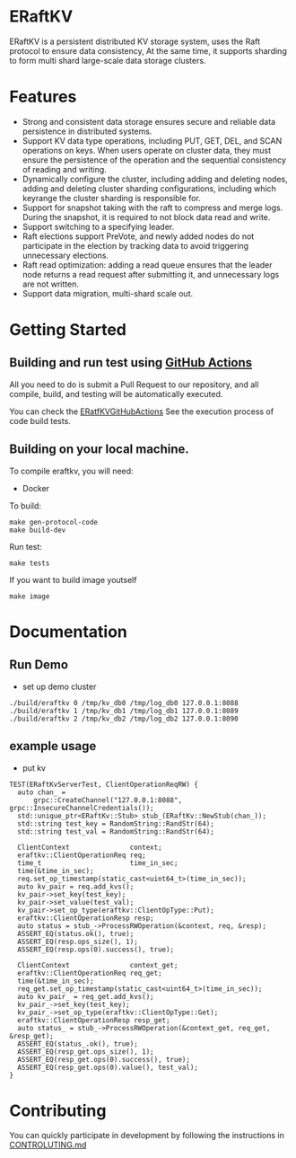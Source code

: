 # ERaftKV 

ERaftKV is a persistent distributed KV storage system, uses the Raft protocol to ensure data consistency, At the same time, it supports sharding to form multi shard large-scale data storage clusters.

# Features
- Strong and consistent data storage ensures secure and reliable data persistence in distributed systems.
- Support KV data type operations, including PUT, GET, DEL, and SCAN operations on keys. When users operate on cluster data, they must ensure the persistence of the operation and the sequential consistency of reading and writing.
- Dynamically configure the cluster, including adding and deleting nodes, adding and deleting cluster sharding configurations, including which keyrange the cluster sharding is responsible for.
- Support for snapshot taking with the raft to compress and merge logs. During the snapshot, it is required to not block data read and write.
- Support switching to a specifying leader.
- Raft elections support PreVote, and newly added nodes do not participate in the election by tracking data to avoid triggering unnecessary elections.
- Raft read optimization: adding a read queue ensures that the leader node returns a read request after submitting it, and unnecessary logs are not written.
- Support data migration, multi-shard scale out.

# Getting Started

## Building and run test using [GitHub Actions](https://github.com/features/actions)

All you need to do is submit a Pull Request to our repository, and all compile, build, and testing will be automatically executed.

You can check the [ERatfKVGitHubActions](https://github.com/eraft-io/eraft/actions) See the execution process of code build tests.

## Building on your local machine.

To compile eraftkv, you will need:
- Docker

To build:
```
make gen-protocol-code
make build-dev
```

Run test:
```
make tests
```

If you want to build image youtself
```
make image
```

# Documentation

## Run Demo

- set up demo cluster

```
./build/eraftkv 0 /tmp/kv_db0 /tmp/log_db0 127.0.0.1:8088
./build/eraftkv 1 /tmp/kv_db1 /tmp/log_db1 127.0.0.1:8089
./build/eraftkv 2 /tmp/kv_db2 /tmp/log_db2 127.0.0.1:8090

```

## example usage

- put kv
```
TEST(ERaftKvServerTest, ClientOperationReqRW) {
  auto chan_ =
      grpc::CreateChannel("127.0.0.1:8088", grpc::InsecureChannelCredentials());
  std::unique_ptr<ERaftKv::Stub> stub_(ERaftKv::NewStub(chan_));
  std::string test_key = RandomString::RandStr(64);
  std::string test_val = RandomString::RandStr(64);

  ClientContext               context;
  eraftkv::ClientOperationReq req;
  time_t                      time_in_sec;
  time(&time_in_sec);
  req.set_op_timestamp(static_cast<uint64_t>(time_in_sec));
  auto kv_pair = req.add_kvs();
  kv_pair->set_key(test_key);
  kv_pair->set_value(test_val);
  kv_pair->set_op_type(eraftkv::ClientOpType::Put);
  eraftkv::ClientOperationResp resp;
  auto status = stub_->ProcessRWOperation(&context, req, &resp);
  ASSERT_EQ(status.ok(), true);
  ASSERT_EQ(resp.ops_size(), 1);
  ASSERT_EQ(resp.ops(0).success(), true);

  ClientContext               context_get;
  eraftkv::ClientOperationReq req_get;
  time(&time_in_sec);
  req_get.set_op_timestamp(static_cast<uint64_t>(time_in_sec));
  auto kv_pair_ = req_get.add_kvs();
  kv_pair_->set_key(test_key);
  kv_pair_->set_op_type(eraftkv::ClientOpType::Get);
  eraftkv::ClientOperationResp resp_get;
  auto status_ = stub_->ProcessRWOperation(&context_get, req_get, &resp_get);
  ASSERT_EQ(status_.ok(), true);
  ASSERT_EQ(resp_get.ops_size(), 1);
  ASSERT_EQ(resp_get.ops(0).success(), true);
  ASSERT_EQ(resp_get.ops(0).value(), test_val);
}
```

# Contributing

You can quickly participate in development by following the instructions in [CONTROLUTING.md](https://github.com/eraft-io/eraft/blob/master/CONTRIBUTING.md)
